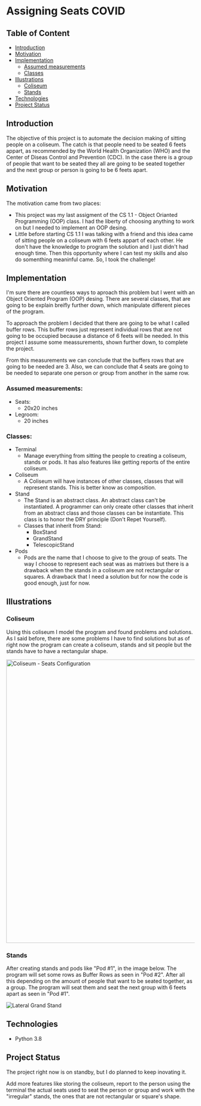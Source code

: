 # Assigning Seats COVID

## Table of Content
* [Introduction](#Introduction)
* [Motivation](#Motivation)
* [Implementation](#Implementation)
    * [Assumed measurements](#Assume-measurements)
    * [Classes](#Classes)
* [Illustrations](#Illustrations)
    * [Coliseum](#Coliseum)
    * [Stands](#Stands)
* [Technologies](#Technologies)
* [Project Status](#Project-Status)


## Introduction
The objective of this project is to automate the decision making of sitting people on a coliseum. The catch is that people need to be seated 6 feets appart, as recommended by the World Health Organization (WHO) and the Center of Diseas Control and Prevention (CDC). In the case there is a group of people that want to be seated they all are going to be seated together and the next group or person is going to be 6 feets apart.

## Motivation
The motivation came from two places:
* This project was my last assigment of the CS 1.1 - Object Orianted Programming (OOP) class. I had the liberty of choosing anything to work on but I needed to implement an OOP desing.
* Little before starting CS 1.1 I was talking with a friend and this idea came of sitting people on a coliseum with 6 feets appart of each other. He don't have the knowledge to program the solution and I just didn't had enough time. Then this opportunity where I can test my skills and also do somenthing meaninful came. So, I took the challenge!

## Implementation
I'm sure there are countless ways to aproach this problem but I went with an Object Oriented Program (OOP) desing. There are several classes, that are going to be explain breifly further down, which manipulate different pieces of the program. 

To approach the problem I decided that there are going to be what I called buffer rows. This buffer rows just represent individual rows that are not going to be occupied because a distance of 6 feets will be needed. In this project I assume some meassurements, shown further down, to complete the project.

From this measurements we can conclude that the buffers rows that are going to be needed are 3. Also, we can conclude that 4 seats are going to be needed to separate one person or group from another in the same row.


### Assumed measurements:
* Seats: 
    * 20x20 inches
* Legroom:
    * 20 inches

### Classes:
* Terminal
    * Manage everything from sitting the people to creating a coliseum, stands or pods. It has also features like getting reports of the entire coliseum.
* Coliseum
    * A Coliseum will have instances of other classes, classes that will represent stands. This is better know as composition. 
* Stand
    * The Stand is an abstract class. An abstract class can't be instantiated. A programmer can only create other classes that inherit from an abstract class and those classes can be instantiate. This class is to honor the DRY principle (Don't Repet Yourself).
    * Classes that inherit from Stand:
        * BoxStand
        * GrandStand
        * TelescopicStand
* Pods
    * Pods are the name that I choose to give to the group of seats. The way I choose to represent each seat was as matrixes but there is a drawback when the stands in a coliseum are not rectangular or squares. A drawback that I need a solution but for now the code is good enough, just for now.


## Illustrations
### Coliseum
Using this coliseum I model the program and found problems and solutions. As I said before, there are some problems I have to find solutions but as of right now the program can create a coliseum, stands and sit people but the stands have to have a rectangular shape.

<img width="757" alt="Coliseum - Seats Configuration" src="https://user-images.githubusercontent.com/69913812/102847466-50269680-440a-11eb-8712-f9e1aac165b9.png">

### Stands
After creating stands and pods like "Pod #1", in the image below. The program will set some rows as Buffer Rows as seen in "Pod #2". After all this depending on the amount of people that want to be seated together, as a group. The program will seat them and seat the next group with 6 feets apart as seen in "Pod #1".

![Lateral Grand Stand](https://user-images.githubusercontent.com/69913812/102842837-cd98d980-43ff-11eb-9f8f-9b403cca3346.jpg)



## Technologies
* Python 3.8

## Project Status
The project right now is on standby, but I do planned to keep inovating it. 

Add more features like storing the coliseum, report to the person using the terminal the actual seats used to seat the person or group and work with the "irregular" stands, the ones that are not rectangular or square's shape.